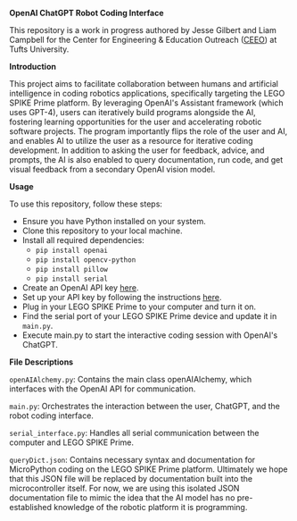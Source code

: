 **OpenAI ChatGPT Robot Coding Interface**

This repository is a work in progress authored by Jesse Gilbert and Liam Campbell for the Center for Engineering & Education Outreach ([CEEO](https://ceeo.tufts.edu/)) at Tufts University.

**Introduction**

This project aims to facilitate collaboration between humans and artificial intelligence in coding robotics applications, specifically targeting the LEGO SPIKE Prime platform. By leveraging OpenAI's Assistant framework (which uses GPT-4), users can iteratively build programs alongside the AI, fostering learning opportunities for the user and accelerating robotic software projects. The program importantly flips the role of the user and AI, and enables AI to utilize the user as a resource for iterative coding development. In addition to asking the user for feedback, advice, and prompts, the AI is also enabled to query documentation, run code, and get visual feedback from a secondary OpenAI vision model.

**Usage**

To use this repository, follow these steps:
- Ensure you have Python installed on your system.
- Clone this repository to your local machine.
- Install all required dependencies:
  - `pip install openai`
  - `pip install opencv-python`
  - `pip install pillow`
  - `pip install serial`
- Create an OpenAI API key [here](https://platform.openai.com/api-keys).
- Set up your API key by following the instructions [here](https://platform.openai.com/docs/quickstart/step-2-set-up-your-api-key).
- Plug in your LEGO SPIKE Prime to your computer and turn it on.
- Find the serial port of your LEGO SPIKE Prime device and update it in `main.py`.
- Execute main.py to start the interactive coding session with OpenAI's ChatGPT.

**File Descriptions**

`openAIAlchemy.py`: Contains the main class openAIAlchemy, which interfaces with the OpenAI API for communication.

`main.py`: Orchestrates the interaction between the user, ChatGPT, and the robot coding interface.

`serial_interface.py`: Handles all serial communication between the computer and LEGO SPIKE Prime.

`queryDict.json`: Contains necessary syntax and documentation for MicroPython coding on the LEGO SPIKE Prime platform. Ultimately we hope that this JSON file will be replaced by documentation built into the microcontroller itself. For now, we are using this isolated JSON documentation file to mimic the idea that the AI model has no pre-established knowledge of the robotic platform it is programming.

